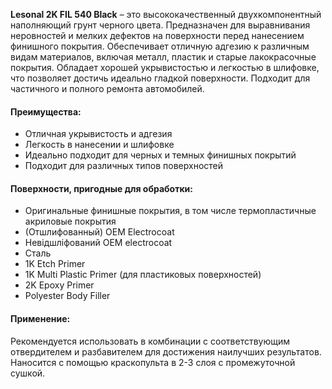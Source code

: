 **Lesonal 2K FIL 540 Black** – это высококачественный двухкомпонентный наполняющий грунт черного цвета. Предназначен для выравнивания неровностей и мелких дефектов на поверхности перед нанесением финишного покрытия. Обеспечивает отличную адгезию к различным видам материалов, включая металл, пластик и старые лакокрасочные покрытия. Обладает хорошей укрывистостью и легкостью в шлифовке, что позволяет достичь идеально гладкой поверхности. Подходит для частичного и полного ремонта автомобилей.

#### Преимущества:

- Отличная укрывистость и адгезия
- Легкость в нанесении и шлифовке
- Идеально подходит для черных и темных финишных покрытий
- Подходит для различных типов поверхностей

#### Поверхности, пригодные для обработки:

- Оригинальные финишные покрытия, в том числе термопластичные акриловые покрытия
- (Отшлифованный) OEM Electrocoat
- Невідшліфований OEM electrocoat
- Сталь
- 1K Etch Primer
- 1K Multi Plastic Primer (для пластиковых поверхностей)
- 2K Epoxy Primer
- Polyester Body Filler

#### **Применение:**

Рекомендуется использовать в комбинации с соответствующим отвердителем и разбавителем для достижения наилучших результатов. Наносится с помощью краскопульта в 2-3 слоя с промежуточной сушкой.
